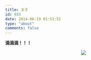 ```yaml
---
title: 关于
id: 933
date: 2014-06-19 01:53:52
type: "about"
comments: false
---
```


**滴滴滴！！！**

<p style="text-align:center">
	<img src="/images/about.jpg"/>
</p>
